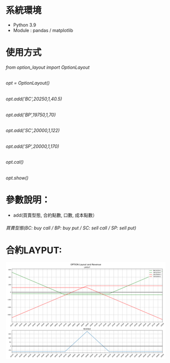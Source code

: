 # 系統環境
-  Python 3.9
-  Module : pandas / matplotlib

# 使用方式
###### from option_layout import OptionLayout
######
###### opt = OptionLayout()
###### opt.add('BC',20250,1,40.5)
###### opt.add('BP',19750,1,70)
###### opt.add('SC',20000,1,122)
###### opt.add('SP',20000,1,170)
###### opt.cal()
###### opt.show()

# 參數說明：
- add(買賣型態, 合約點數, 口數, 成本點數）
###### 買賣型態(BC: buy call / BP: buy put / SC: sell call / SP: sell put)    

# 合約LAYPUT:
![image](Figure_1.png)
